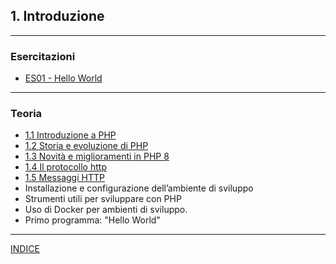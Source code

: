 ## 1. **Introduzione**

---
### Esercitazioni
- [ES01 - Hello World](<https://docs.google.com/presentation/d/1TamM64tMC1O9VsU_7GJRm68_aQnAXDrc8ujBZ7EJG9k>)

---
### Teoria
- [1.1 Introduzione a PHP](<01.1 - Introduzione a PHP.md>)
- [1.2 Storia e evoluzione di PHP](<01.2 - Storia e evoluzione di PHP.md>) 
- [1.3 Novità e miglioramenti in PHP 8](<01.3 - Novità e miglioramenti in PHP 8.md>) 
- [1.4 Il protocollo http](<01.4 - Il protocollo http.md>)
- [1.5 Messaggi HTTP](<01.5 - Messaggi HTTP.md>)
- Installazione e configurazione dell’ambiente di sviluppo
- Strumenti utili per sviluppare con PHP
- Uso di Docker per ambienti di sviluppo.
- Primo programma: "Hello World"

---
[INDICE](../README.md)
